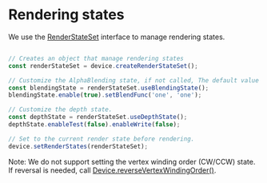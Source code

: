 # Rendering states

We use the [RenderStateSet](/doc/markdown/./device.renderstateset) interface to manage rendering states. 

```javascript

// Creates an object that manage rendering states
const renderStateSet = device.createRenderStateSet();

// Customize the AlphaBlending state, if not called, The default value will be used.
const blendingState = renderStateSet.useBlendingState();
blendingState.enable(true).setBlendFunc('one', 'one');

// Customize the depth state.
const depthState = renderStateSet.useDepthState();
depthState.enableTest(false).enableWrite(false);

// Set to the current render state before rendering.
device.setRenderStates(renderStateSet);

```

Note: We do not support setting the vertex winding order (CW/CCW) state. If reversal is needed, call [Device.reverseVertexWindingOrder()](/doc/markdown/./device.abstractdevice.reversevertexwindingorder).
